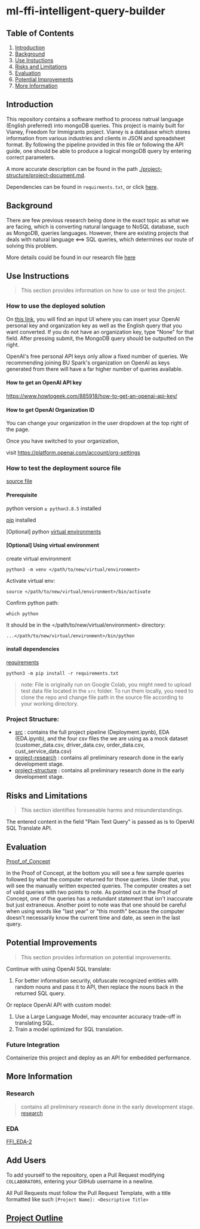 # ml-ffi-intelligent-query-builder

## Table of Contents
1. [Introduction](#introduction)
2. [Background](#background)
3. [Use Instuctions](#use-instructions)
4. [Risks and Limitations](#risks-and-limitations)
5. [Evaluation](#evaluation)
6. [Potential Improvements](#potential-improvements)
7. [More Information](#more-information)

## Introduction
This repository contains a software method to process natrual language (English preferred) into mongoDB queries. This project is mainly built for Vianey, Freedom for Immigrants project. Vianey is a database which stores information from various industries and clients in JSON and spreadsheet format. By following the pipeline provided in this file or following the API guide, one should be able to produce a logical mongoDB query by entering correct parameters.

A more accurate description can be found in the path [./project-structure/project-document.md](./project-structure/project-document.md).   

Dependencies can be found in ``requirments.txt``, or click [here](./requirements.txt).

## Background
There are few previous research being done in the exact topic as what we are facing, which is converting natural language to NoSQL database, such as MongoDB, queries languages. However, there are existing projects that deals with natural language <==> SQL queries, which determines our route of solving this problem. 

More details could be found in our research file [here](./project-research/research.md)

## Use Instructions
>This section provides information on how to use or test the project.

### How to use the deployed solution

On [this link](https://huggingface.co/spaces/spark-ds549/DS_549_Spring2023_FFI_Project), you will find an input UI where you can insert your OpenAI personal key and organization key as well as the English query that you want converted. If you do not have an organization key, type "None" for that field. After pressing submit, the MongoDB query should be outputted on the right. 

OpenAI's free personal API keys only allow a fixed number of queries. We recommending joining BU Spark's organization on OpenAI as keys generated from there will have a far higher number of queries available.

#### How to get an OpenAI API key
https://www.howtogeek.com/885918/how-to-get-an-openai-api-key/

#### How to get OpenAI Organization ID
You can change your organization in the user dropdown at the top right of the page.

Once you have switched to your organization, 

visit https://platform.openai.com/account/org-settings

### How to test the deployment source file
[source file](src/Deployment.ipynb)

#### Prerequisite
python version `≥ python3.8.5` installed

[pip](https://pip.pypa.io/en/stable/getting-started/) installed

[Optional] python [virtual environments](https://packaging.python.org/en/latest/guides/installing-using-pip-and-virtual-environments/#creating-a-virtual-environment)

#### [Optional] Using virtual environment
create virtual environment

`python3 -m venv </path/to/new/virtual/environment>`  

Activate virtual env:   

`source </path/to/new/virtual/environment>/bin/activate`

Confirm python path:

`which python`

It should be in the </path/to/new/virtual/environment> directory:

`...</path/to/new/virtual/environment>/bin/python`

#### install dependencies 
[requirements](requirements.txt)

`python3 -m pip install -r requirements.txt` <br>

> note: File is originally run on Google Colab, you might need to upload test data file located in the `src` folder.
To run them locally, you need to clone the repo and change file path in the source file according to your working directory.

### Project Structure:
- [src](src/) : contains the full project pipeline (Deployment.ipynb), EDA (EDA.ipynb), and the four csv files the we are using as a mock dataset (customer_data.csv, driver_data.csv, order_data.csv, cust_service_data.csv)
- [project-research](project-research/) : contains all preliminary research done in the early development stage. 
- [project-structure](project-structure/) : contains all preliminary research done in the early development stage. 

## Risks and Limitations
>This section identifies foreseeable harms and misunderstandings.

The entered content in the field "Plain Text Query" is passed as is to OpenAI SQL Translate API.

## Evaluation

[Proof_of_Concept](src/Proof_of_Concept.ipynb)

In the Proof of Concept, at the bottom you will see a few sample queries followed by what the computer returned for those queries. Under that, you will see the manually written expected queries. The computer creates a set of valid queries with two points to note. As pointed out in the Proof of Concept, one of the queries has a redundant statement that isn't inaccurate but just extraneous. Another point to note was that one should be careful when using words like "last year" or "this month" because the computer doesn't necessarily know the current time and date, as seen in the last query. 

## Potential Improvements
>This section provides information on potential improvements.

Continue with using OpenAI SQL translate:
1.  For better information security, obfuscate recognized entities with random nouns and pass it to API, then replace the nouns back in the returned SQL query. 

Or replace OpenAI API with custom model:
1. Use a Large Language Model, may encounter accuracy trade-off in translating SQL.
2. Train a model optimized for SQL translation.

### Future Integration
Containerize this project and deploy as an API for embedded performance.

## More Information
### Research
>contains all preliminary research done in the early development stage. 
[research](project-research/research.md)

### EDA
[FFI_EDA-2](src/FFI_EDA-2.ipynb)

## Add Users

To add yourself to the repository, open a Pull Request modifying `COLLABORATORS`, entering your GitHub username in a newline.

All Pull Requests must follow the Pull Request Template, with a title formatted like such `[Project Name]: <Descriptive Title>`

## [Project Outline](./project-structure/project-document.md)
